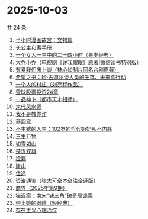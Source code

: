 # 2025-10-03

共 24 条

<!-- BEGIN WEREAD -->
<!-- 最后更新时间 2025-10-03 01:20:15 +0800 -->
1. [半小时漫画故宫：文物篇](https://weread.qq.com/web/bookDetail/06a32200813aba724g0146b7)
1. [长公主和离手册](https://weread.qq.com/web/bookDetail/1ec326b0813aba730g013f38)
1. [一个女人一生中的二十四小时（果麦经典）](https://weread.qq.com/web/bookDetail/bcc32220813aba6bbg013071)
1. [大乔小乔（电视剧《许我耀眼》原著|微信读书特别版）](https://weread.qq.com/web/bookDetail/1ae327f0813aba7fag017585)
1. [有爱我们床上谈（林心如制片同名台剧原著）](https://weread.qq.com/web/bookDetail/17632910813aba76cg012502)
1. [希望之书：珍·古道尔谈人类的生存、未来与行动](https://weread.qq.com/web/bookDetail/5e132cb0813ab7630g012ff2)
1. [一个人的村庄（刘亮程作品）](https://weread.qq.com/web/bookDetail/3d332b4053962d3d3f9f7ce)
1. [雪球股票投资24章](https://weread.qq.com/web/bookDetail/2f032be0813aba75fg011b7a)
1. [一品神卜（都市天才相师）](https://weread.qq.com/web/bookDetail/34b32b90813aba555g0105ad)
1. [末代风水师](https://weread.qq.com/web/bookDetail/77332520813aba722g010c64)
1. [我不是教你诈](https://weread.qq.com/web/bookDetail/14232ed0813ab6d8fg019a70)
1. [蓦回鸾](https://weread.qq.com/web/bookDetail/14b321d0813aba723g011c1b)
1. [不生锈的人生：102岁的哲代奶奶从不内耗](https://weread.qq.com/web/bookDetail/77232620813aba06dg01442d)
1. [三生万物](https://weread.qq.com/web/bookDetail/48432b50813ab9339g013f3f)
1. [如雪如山](https://weread.qq.com/web/bookDetail/b6232ea0729dc73eb62a3c2)
1. [楚汉双雄](https://weread.qq.com/web/bookDetail/d03320f07228ea96d03ca21)
1. [捡漏](https://weread.qq.com/web/bookDetail/fa8324f0813aba75eg015764)
1. [崖山](https://weread.qq.com/web/bookDetail/c4132250813aba76eg014c67)
1. [仕途](https://weread.qq.com/web/bookDetail/016325a0813aba6e3g014bf8)
1. [资治通鉴（张大可全本全注全译版）](https://weread.qq.com/web/bookDetail/33532d70813aba6ccg011cd8)
1. [商界（2025年第9期）](https://weread.qq.com/web/bookDetail/03f32750813aba78cg010878)
1. [猫迟案：南宋“铁三角”破奇局诡案](https://weread.qq.com/web/bookDetail/a6332650813aba6a9g012871)
1. [带上她的眼睛（轻经典）](https://weread.qq.com/web/bookDetail/0f032480813ab9f2bg0128ad)
1. [存在主义心理治疗](https://weread.qq.com/web/bookDetail/538320a0813ab83e4g01836b)
<!-- END WEREAD -->